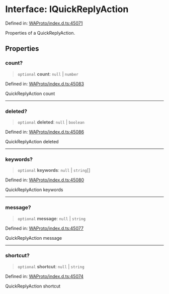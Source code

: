 # Interface: IQuickReplyAction

Defined in: [WAProto/index.d.ts:45071](https://github.com/Fokusdotid/Baileys/blob/8399cb6fd4e55090cdf57b06ffaae3e8a88880fe/WAProto/index.d.ts#L45071)

Properties of a QuickReplyAction.

## Properties

### count?

> `optional` **count**: `null` \| `number`

Defined in: [WAProto/index.d.ts:45083](https://github.com/Fokusdotid/Baileys/blob/8399cb6fd4e55090cdf57b06ffaae3e8a88880fe/WAProto/index.d.ts#L45083)

QuickReplyAction count

***

### deleted?

> `optional` **deleted**: `null` \| `boolean`

Defined in: [WAProto/index.d.ts:45086](https://github.com/Fokusdotid/Baileys/blob/8399cb6fd4e55090cdf57b06ffaae3e8a88880fe/WAProto/index.d.ts#L45086)

QuickReplyAction deleted

***

### keywords?

> `optional` **keywords**: `null` \| `string`[]

Defined in: [WAProto/index.d.ts:45080](https://github.com/Fokusdotid/Baileys/blob/8399cb6fd4e55090cdf57b06ffaae3e8a88880fe/WAProto/index.d.ts#L45080)

QuickReplyAction keywords

***

### message?

> `optional` **message**: `null` \| `string`

Defined in: [WAProto/index.d.ts:45077](https://github.com/Fokusdotid/Baileys/blob/8399cb6fd4e55090cdf57b06ffaae3e8a88880fe/WAProto/index.d.ts#L45077)

QuickReplyAction message

***

### shortcut?

> `optional` **shortcut**: `null` \| `string`

Defined in: [WAProto/index.d.ts:45074](https://github.com/Fokusdotid/Baileys/blob/8399cb6fd4e55090cdf57b06ffaae3e8a88880fe/WAProto/index.d.ts#L45074)

QuickReplyAction shortcut

